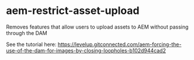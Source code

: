 # aem-restrict-asset-upload

Removes features that allow users to upload assets to AEM without passing through the DAM

See the tutorial here: https://levelup.gitconnected.com/aem-forcing-the-use-of-the-dam-for-images-by-closing-loopholes-b102d944cad2
